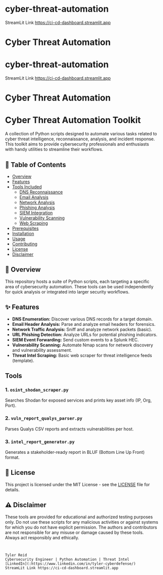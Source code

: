 # cyber-threat-automation
StreamLit Link https://ci-cd-dashboard.streamlit.app

# Cyber Threat Automation 

# cyber-threat-automation
StreamLit Link https://ci-cd-dashboard.streamlit.app

# Cyber Threat Automation 


# Cyber Threat Automation Toolkit

A collection of Python scripts designed to automate various tasks related to cyber threat intelligence, reconnaissance, analysis, and incident response. This toolkit aims to provide cybersecurity professionals and enthusiasts with handy utilities to streamline their workflows.

## 🚩 Table of Contents

- [Overview](#-overview)
- [Features](#-features)
- [Tools Included](#-tools-included)
  - [DNS Reconnaissance](#dns-reconnaissance)
  - [Email Analysis](#email-analysis)
  - [Network Analysis](#network-analysis)
  - [Phishing Analysis](#phishing-analysis)
  - [SIEM Integration](#siem-integration)
  - [Vulnerability Scanning](#vulnerability-scanning)
  - [Web Scraping](#web-scraping)
- [Prerequisites](#-prerequisites)
- [Installation](#-installation)
- [Usage](#-usage)
- [Contributing](#-contributing)
- [License](#-license)
- [Disclaimer](#-disclaimer)

## 🔭 Overview

This repository hosts a suite of Python scripts, each targeting a specific area of cybersecurity automation. These tools can be used independently for quick analysis or integrated into larger security workflows.

## ✨ Features

-   **DNS Enumeration:** Discover various DNS records for a target domain.
-   **Email Header Analysis:** Parse and analyze email headers for forensics.
-   **Network Traffic Analysis:** Sniff and analyze network packets (basic).
-   **URL Phishing Detection:** Analyze URLs for potential phishing indicators.
-   **SIEM Event Forwarding:** Send custom events to a Splunk HEC.
-   **Vulnerability Scanning:** Automate Nmap scans for network discovery and vulnerability assessment.
-   **Threat Intel Scraping:** Basic web scraper for threat intelligence feeds (template).

##  Tools

### 1. `osint_shodan_scraper.py`
Searches Shodan for exposed services and prints key asset info (IP, Org, Port).

### 2. `vuln_report_qualys_parser.py`
Parses Qualys CSV reports and extracts vulnerabilities per host.

### 3. `intel_report_generator.py`
Generates a stakeholder-ready report in BLUF (Bottom Line Up Front) format.

## 📜 License

This project is licensed under the MIT License - see the [LICENSE](LICENSE) file for details.

## ⚠️ Disclaimer

These tools are provided for educational and authorized testing purposes only. Do not use these scripts for any malicious activities or against systems for which you do not have explicit permission. The authors and contributors are not responsible for any misuse or damage caused by these tools. Always act responsibly and ethically.
```


Tyler Reid  
Cybersecurity Engineer | Python Automation | Threat Intel  
[LinkedIn](:https://www.linkedin.com/in/tyler-cyberdefense/)  
StreamLit Link https://ci-cd-dashboard.streamlit.app
